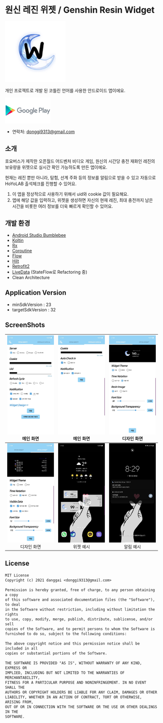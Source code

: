 # 원신 레진 위젯 / Genshin Resin Widget

<img src="./assets/icon.jpg?raw=true" width="200" height="200">



개인 프로젝트로 개발 된 코틀린 언어를 사용한 안드로이드 앱이에요.

[<img src = "./assets/google-play-logo.png" width="150px">](https://play.google.com/store/apps/details?id=danggai.app.resinwidget)

- 연락처: donggi9313@gmail.com



## 소개

호요버스가 제작한 오픈월드 어드벤처 비디오 게임, 원신의 시간당 충전 재화인 레진의 보유량을 위젯으로 실시간 확인 가능하도록 만든 앱이에요.

현재는 레진 뿐만 아니라, 탐험, 선계 주화 등의 정보를 알림으로 받을 수 있고 자동으로 HoYoLAB 출석체크를 진행할 수 있어요.

1. 이 앱을 정상적으로 사용하기 위해서 uid와 cookie 값이 필요해요.
2. 앱에 해당 값을 입력하고, 위젯을 생성하면 자신의 현재 레진, 최대 충전까지 남은 시간을 비롯한 여러 정보를 더욱 빠르게 확인할 수 있어요.



## 개발 환경

- [Android Studio Bumblebee](https://developer.android.com/studio/intro)
- [Koltin](https://developer.android.com/kotlin)
- [Rx](https://reactivex.io/)
- [Coroutine](https://developer.android.com/kotlin/coroutines?hl=ko)
- [Flow](https://developer.android.com/kotlin/flow?hl=ko)
- [Hilt](https://dagger.dev/hilt/)
- [Retrofit2](https://square.github.io/retrofit/)
- [LiveData](https://developer.android.com/topic/libraries/architecture/livedata?hl=ko) (StateFlow로 Refactoring 중)
- Clean Architecture



## Application Version

- minSdkVersion : 23
- targetSdkVersion : 32





## ScreenShots



| ![screenshot_00.jpg](./assets/00.jpg?raw=true)<br /><center>메인 화면</center> | ![screenshot_01.jpg](./assets/01.jpg?raw=true)<br /><center>메인 화면</center> | ![screenshot_02.jpg](./assets/02.jpg?raw=true)<br /><center>디자인 화면</center> |
| ------------------------------------------------------------ | ------------------------------------------------------------ | ------------------------------------------------------------ |
| ![screenshot_00.jpg](./assets/03.jpg?raw=true)<br /><center>디자인 화면</center> | ![screenshot_01.jpg](./assets/04.jpg?raw=true)<br /><center>위젯 예시</center> | ![screenshot_02.jpg](./assets/05.jpg?raw=true)<br /><center>알림 예시</center> |





## License

```
MIT License
Copyright (c) 2021 danggai <donggi9313@gmail.com>

Permission is hereby granted, free of charge, to any person obtaining a copy
of this software and associated documentation files (the "Software"), to deal
in the Software without restriction, including without limitation the rights
to use, copy, modify, merge, publish, distribute, sublicense, and/or sell
copies of the Software, and to permit persons to whom the Software is
furnished to do so, subject to the following conditions:
     
The above copyright notice and this permission notice shall be included in all
copies or substantial portions of the Software.
     
THE SOFTWARE IS PROVIDED "AS IS", WITHOUT WARRANTY OF ANY KIND, EXPRESS OR
IMPLIED, INCLUDING BUT NOT LIMITED TO THE WARRANTIES OF MERCHANTABILITY,
FITNESS FOR A PARTICULAR PURPOSE AND NONINFRINGEMENT. IN NO EVENT SHALL THE
AUTHORS OR COPYRIGHT HOLDERS BE LIABLE FOR ANY CLAIM, DAMAGES OR OTHER
LIABILITY, WHETHER IN AN ACTION OF CONTRACT, TORT OR OTHERWISE, ARISING FROM,
OUT OF OR IN CONNECTION WITH THE SOFTWARE OR THE USE OR OTHER DEALINGS IN THE
SOFTWARE.
```

